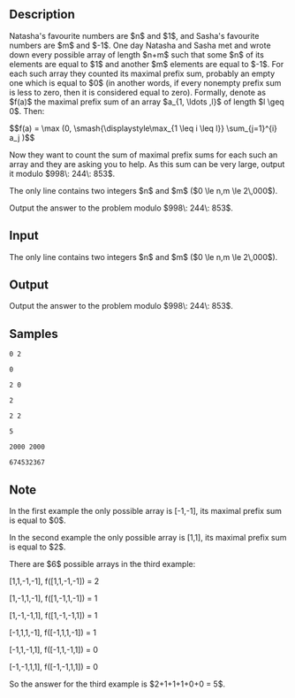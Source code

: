 ## Description

<div><p>Natasha's favourite numbers are $n$ and $1$, and Sasha's favourite numbers are $m$ and $-1$. One day Natasha and Sasha met and wrote down every possible array of length $n+m$ such that some $n$ of its elements are equal to $1$ and another $m$ elements are equal to $-1$. For each such array they counted its maximal prefix sum, probably an empty one which is equal to $0$ (in another words, if every nonempty prefix sum is less to zero, then it is considered equal to zero). Formally, denote as $f(a)$ the maximal prefix sum of an array $a_{1, \ldots ,l}$ of length $l \geq 0$. Then: </p><p>$$f(a) = \max (0, \smash{\displaystyle\max_{1 \leq i \leq l}} \sum_{j=1}^{i} a_j )$$</p><p>Now they want to count the sum of maximal prefix sums for each such an array and they are asking you to help. As this sum can be very large, output it modulo $998\: 244\: 853$.</p></div><div class="input-specification"><p>The only line contains two integers $n$ and $m$ ($0 \le n,m \le 2\,000$).</p></div><div class="output-specification"><p>Output the answer to the problem modulo $998\: 244\: 853$.</p></div>

## Input

<p>The only line contains two integers $n$ and $m$ ($0 \le n,m \le 2\,000$).</p>

## Output

<p>Output the answer to the problem modulo $998\: 244\: 853$.</p>

## Samples

```input1
0 2

```

```output1
0

```






```input2
2 0

```

```output2
2

```






```input3
2 2

```

```output3
5

```






```input4
2000 2000

```

```output4
674532367

```




## Note

<p>In the first example the only possible array is <span class="tex-font-style-tt">[-1,-1]</span>, its maximal prefix sum is equal to $0$. </p><p>In the second example the only possible array is <span class="tex-font-style-tt">[1,1]</span>, its maximal prefix sum is equal to $2$. </p><p>There are $6$ possible arrays in the third example:</p><p><span class="tex-font-style-tt">[1,1,-1,-1]</span>, <span class="tex-font-style-tt">f([1,1,-1,-1]) = 2</span></p><p><span class="tex-font-style-tt">[1,-1,1,-1]</span>, <span class="tex-font-style-tt">f([1,-1,1,-1]) = 1</span></p><p><span class="tex-font-style-tt">[1,-1,-1,1]</span>, <span class="tex-font-style-tt">f([1,-1,-1,1]) = 1</span></p><p><span class="tex-font-style-tt">[-1,1,1,-1]</span>, <span class="tex-font-style-tt">f([-1,1,1,-1]) = 1</span></p><p><span class="tex-font-style-tt">[-1,1,-1,1]</span>, <span class="tex-font-style-tt">f([-1,1,-1,1]) = 0</span></p><p><span class="tex-font-style-tt">[-1,-1,1,1]</span>, <span class="tex-font-style-tt">f([-1,-1,1,1]) = 0</span></p><p>So the answer for the third example is $2+1+1+1+0+0 = 5$.</p>
